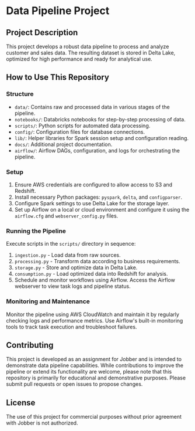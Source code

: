 # Data Pipeline Project

## Project Description
This project develops a robust data pipeline to process and analyze customer and sales data. The resulting dataset is stored in Delta Lake, optimized for high performance and ready for analytical use.

## How to Use This Repository

### Structure
- `data/`: Contains raw and processed data in various stages of the pipeline.
- `notebooks/`: Databricks notebooks for step-by-step processing of data.
- `scripts/`: Python scripts for automated data processing.
- `config/`: Configuration files for database connections.
- `lib/`: Helper libraries for Spark session setup and configuration reading.
- `docs/`: Additional project documentation.
- `airflow/`: Airflow DAGs, configuration, and logs for orchestrating the pipeline.


### Setup
1. Ensure AWS credentials are configured to allow access to S3 and Redshift.
2. Install necessary Python packages: `pyspark`, `delta`, and `configparser`.
3. Configure Spark settings to use Delta Lake for the storage layer.
4. Set up Airflow on a local or cloud environment and configure it using the `airflow.cfg` and `webserver_config.py` files.

### Running the Pipeline
Execute scripts in the `scripts/` directory in sequence:
1. `ingestion.py` - Load data from raw sources.
2. `processing.py` - Transform data according to business requirements.
3. `storage.py` - Store and optimize data in Delta Lake.
4. `consumption.py` - Load optimized data into Redshift for analysis.
5. Schedule and monitor workflows using Airflow. Access the Airflow webserver to view task logs and pipeline status.

### Monitoring and Maintenance
Monitor the pipeline using AWS CloudWatch and maintain it by regularly checking logs and performance metrics. Use Airflow's built-in monitoring tools to track task execution and troubleshoot failures.

## Contributing
This project is developed as an assignment for Jobber and is intended to demonstrate data pipeline capabilities. While contributions to improve the pipeline or extend its functionality are welcome, please note that this repository is primarily for educational and demonstrative purposes. Please submit pull requests or open issues to propose changes.

## License
The use of this project for commercial purposes without prior agreement with Jobber is not authorized.
